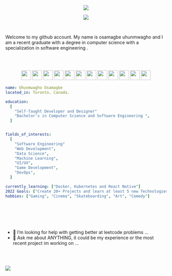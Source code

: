  <p align = "center" >
<img src="https://capsule-render.vercel.app/api?type=waving&color=auto&height=200&section=header&text=Hello&fontSize=90" />
</p>  

<!-- for reference on how to get header https://github.com/kyechan99/capsule-render-->



<p  height = "100" align = "center" width="500" height="500">
  <img  src="https://img.etimg.com/thumb/msid-84146083,width-1015,height-761,imgsize-638053,resizemode-8,quality-100/prime/technology-and-startups/booting-up-developer-economy-how-tech-startups-are-helping-coders-build-and-test-software-faster.jpg"/>
</p>


<!--
**OsamagbeMichael/OsamagbeMichael** is a ✨ _special_ ✨ repository because its `README.md` (this file) appears on your GitHub profile.

Here are some ideas to get you started:-->
<Br>

Welcome to my github account. My name is osamagbe uhunmwagho and I am a recent graduate with a degree in computer science with a specialization in software engineering . 

<Br><Br>









<p float = "left" align = "center">

  <img height="30" src="https://camo.githubusercontent.com/370d38fc5644d76a1e4866a6c46be390616758c449ec0daff7ee15e429b165bd/68747470733a2f2f696d672e736869656c64732e696f2f62616467652f2d507974686f6e2d3938623938323f7374796c653d666f722d7468652d6261646765266c6f676f3d707974686f6e266c6f676f436f6c6f723d393862393832266c6162656c436f6c6f723d323832383238"/>

  <img height="30" src="https://camo.githubusercontent.com/455be3a3fb7c8df894c8c03946ad019f6db5c5ebf84c64a603c9c00e035b9615/68747470733a2f2f696d672e736869656c64732e696f2f62616467652f2d48544d4c2d6335383534353f7374796c653d666f722d7468652d6261646765266c6f676f3d68746d6c35266c6f676f436f6c6f723d633538353435266c6162656c436f6c6f723d323832383238"/>



  <img height="30" src="https://camo.githubusercontent.com/2b611e1ab857eca8085e93215e73252db92763688fedf2ab109090fef1126477/68747470733a2f2f696d672e736869656c64732e696f2f62616467652f2d4a6176615363726970742d70696e6b3f7374796c653d666f722d7468652d6261646765266c6f676f3d6a617661736372697074266c6f676f436f6c6f723d70696e6b266c6162656c436f6c6f723d323832383238"/>
  
  <img height = "30" src = "https://camo.githubusercontent.com/810e1305d235476d80aea5493a13990c7df48ae8a57d7927ed0309e38b59bb91/68747470733a2f2f696d672e736869656c64732e696f2f62616467652f2d4a6176612d7265643f7374796c653d666f722d7468652d6261646765266c6f676f3d6a617661266c6f676f436f6c6f723d726564266c6162656c436f6c6f723d323832383238"/>

  
   <img height="30" src="https://camo.githubusercontent.com/77c0e2ea30c0becaff29f0af5c4c95daec02be00dd521b6025717cb52197ab8e/68747470733a2f2f696d672e736869656c64732e696f2f62616467652f2d556e69747933442d626c61636b3f7374796c653d666f722d7468652d6261646765266c6f676f3d756e697479266c6f676f436f6c6f723d626c61636b266c6162656c436f6c6f723d323832383238"/>
 
 
 
 <img height="30" src="https://camo.githubusercontent.com/e1984d8d406563001da65c1a4fab93646e64de1bc15fe307a7482645a3c5668d/68747470733a2f2f696d672e736869656c64732e696f2f62616467652f2d432b2b2d79656c6c6f773f7374796c653d666f722d7468652d6261646765266c6f676f3d63706c7573706c7573266c6f676f436f6c6f723d79656c6c6f77266c6162656c436f6c6f723d323832383238"/>
   
   <img height="30" src="https://camo.githubusercontent.com/5f9e6304b5da7495b26f42f7a9f20988988d1e1408a9395dbeb68485668ff1f5/68747470733a2f2f696d672e736869656c64732e696f2f62616467652f2d4d6f6e676f44422d677265656e3f7374796c653d666f722d7468652d6261646765266c6f676f3d6d6f6e676f6462266c6f676f436f6c6f723d677265656e266c6162656c436f6c6f723d323832383238"/>
   
   <img height="30" src="https://camo.githubusercontent.com/e21500250babee0284299e184a65dce2ab2580624a58129bf5f4f85e7a325424/68747470733a2f2f696d672e736869656c64732e696f2f62616467652f2d4769742d707572706c653f7374796c653d666f722d7468652d6261646765266c6f676f3d676974266c6f676f436f6c6f723d707572706c65266c6162656c436f6c6f723d323832383238"/>
   
   <img height="30" src="https://camo.githubusercontent.com/2aafa5254fbf96ccaa57e88fffcfa360f36a70927700c31cee5957193ee384bd/68747470733a2f2f696d672e736869656c64732e696f2f62616467652f2d432532332d626c75653f7374796c653d666f722d7468652d6261646765266c6f676f3d637368617270266c6f676f436f6c6f723d626c7565266c6162656c436f6c6f723d323832383238"/>
   
   <img height="30" src="https://camo.githubusercontent.com/e1984d8d406563001da65c1a4fab93646e64de1bc15fe307a7482645a3c5668d/68747470733a2f2f696d672e736869656c64732e696f2f62616467652f2d432b2b2d79656c6c6f773f7374796c653d666f722d7468652d6261646765266c6f676f3d63706c7573706c7573266c6f676f436f6c6f723d79656c6c6f77266c6162656c436f6c6f723d323832383238"/>
   
   <img height="30" src="https://camo.githubusercontent.com/68cbb65d5346411b95e202da75462af96e88eda64abcffc1ad62de9a6d2e2eb4/68747470733a2f2f696d672e736869656c64732e696f2f62616467652f2d52656163742d626c75653f7374796c653d666f722d7468652d6261646765266c6f676f3d7265616374266c6f676f436f6c6f723d626c7565266c6162656c436f6c6f723d323832383238"/>
   
   <img height="30" src="https://camo.githubusercontent.com/455be3a3fb7c8df894c8c03946ad019f6db5c5ebf84c64a603c9c00e035b9615/68747470733a2f2f696d672e736869656c64732e696f2f62616467652f2d48544d4c2d6335383534353f7374796c653d666f722d7468652d6261646765266c6f676f3d68746d6c35266c6f676f436f6c6f723d633538353435266c6162656c436f6c6f723d323832383238"/>
   
  
  
 
</p>


```yaml
name: Uhunmwagho Osamagbe
located_in: Toronto, Canada.

education:
  [
    "Self-Taught Developer and Designer"
    "Bachelor's in Computer Science and Software Engineering ",
  ]


fields_of_interests:
  [
    "Software Engineering"
    "Web Development",
    "Data Science",
    "Machine Learning",
    "UI/UX",
    "Game Development",
    "DevOps",
  ]

currently_learning: ["Docker, Kubernetes and React Native"]
2022 Goals: ["Create 20+ Projects and learn at least 5 new Technologies."]
hobbies: ["Gaming", "Cinema", "Skateboarding", "Art", "Comedy"]
```





<Br><Br><Br><Br>


- 🤔 I’m looking for help with getting better at leetcode problems  ...
- 💬 Ask me about ANYTHING, it could be my experience or  the most recent project im working on ...


<Br><Br>



 
 
 
<a >
  <img align="center" src="https://github-readme-stats.vercel.app/api?username=OsamagbeMichael&show_icons=true&theme=radical" />
</a>

<Br><Br><Br><Br>

<!--  Spotify link -->

<!-- 
[![spotify-github-profile](https://spotify-github-profile.vercel.app/api/view?uid=qab6zos26w0zyo0dedgtli0r7&cover_image=false&theme=default&bar_color=942192)](https://spotify-github-profile.vercel.app/api/view?uid=qab6zos26w0zyo0dedgtli0r7&redirect=true)

 -->

